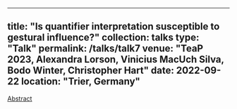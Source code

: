 
---
title: "Is quantifier interpretation susceptible to gestural influence?"
collection: talks
type: "Talk"
permalink: /talks/talk7
venue: "TeaP 2023, Alexandra Lorson, Vinicius MacUch Silva, Bodo Winter, Christopher Hart"
date: 2022-09-22
location: "Trier, Germany"
---

[Abstract](http://alex-lorson.github.io/files/TeaPAbstract.pdf)
